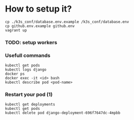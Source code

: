 # How to setup it?

```
cp ./k3s_conf/database.env.example /k3s_conf/database.env
cp github.env.example github.env
vagrant up
```

### TODO: setup workers


### Usefull commands
```
kubectl get pods
kubectl logs django
docker ps
docker exec -it <id> bash
kubectl describe pod <pod-name>
```

### Restart your pod (1)
```
kubectl get deployments
kubectl get pods
kubectl delete pod django-deployment-696f7647dc-4mpbb
```
